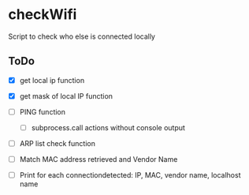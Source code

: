 # checkWifi
Script to check who else is connected locally

## ToDo
- [X] get local ip function
- [X] get mask of local IP function
- [ ] PING function
    - [ ] subprocess.call actions without console output
- [ ] ARP list check function
- [ ] Match MAC address retrieved and Vendor Name
- [ ] Print for each connectiondetected: IP, MAC, vendor name, localhost name

